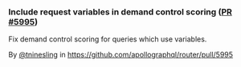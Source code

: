 ### Include request variables in demand control scoring ([PR #5995](https://github.com/apollographql/router/pull/5995))

Fix demand control scoring for queries which use variables.

By [@tninesling](https://github.com/tninesling) in https://github.com/apollographql/router/pull/5995
